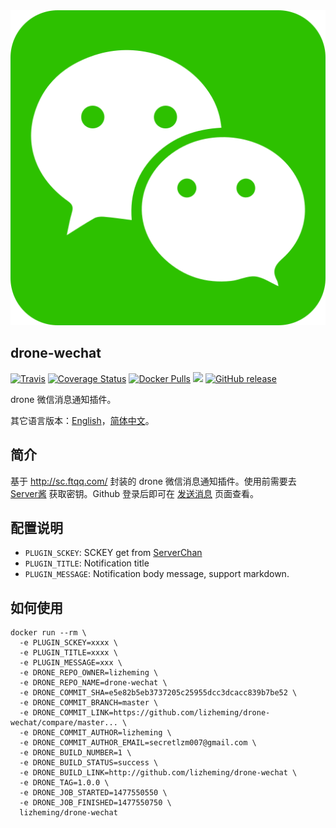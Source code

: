 <img src="wechat.svg" />

## drone-wechat
[![Travis](https://img.shields.io/travis/lizheming/drone-wechat.svg)]()
[![Coverage Status](https://coveralls.io/repos/github/lizheming/drone-wechat/badge.svg?branch=master)](https://coveralls.io/github/lizheming/drone-wechat?branch=master)
[![Docker Pulls](https://img.shields.io/docker/pulls/lizheming/drone-wechat.svg)]()
[![](https://images.microbadger.com/badges/image/lizheming/drone-wechat.svg)](https://microbadger.com/images/lizheming/drone-wechat)
[![GitHub release](https://img.shields.io/github/release/lizheming/drone-wechat.svg)]()

drone 微信消息通知插件。

其它语言版本：[English](README.md)，[简体中文](README.zh-cn.md)。

## 简介

基于 http://sc.ftqq.com/ 封装的 drone 微信消息通知插件。使用前需要去 [Server酱]( http://sc.ftqq.com/) 获取密钥。Github 登录后即可在 [发送消息](http://sc.ftqq.com/?c=code) 页面查看。

## 配置说明

- `PLUGIN_SCKEY`: SCKEY get from [ServerChan](http://sc.ftqq.com)
- `PLUGIN_TITLE`: Notification title
- `PLUGIN_MESSAGE`: Notification body message, support markdown.

## 如何使用

```
docker run --rm \
  -e PLUGIN_SCKEY=xxxx \
  -e PLUGIN_TITLE=xxxx \
  -e PLUGIN_MESSAGE=xxx \
  -e DRONE_REPO_OWNER=lizheming \
  -e DRONE_REPO_NAME=drone-wechat \
  -e DRONE_COMMIT_SHA=e5e82b5eb3737205c25955dcc3dcacc839b7be52 \
  -e DRONE_COMMIT_BRANCH=master \
  -e DRONE_COMMIT_LINK=https://github.com/lizheming/drone-wechat/compare/master... \
  -e DRONE_COMMIT_AUTHOR=lizheming \
  -e DRONE_COMMIT_AUTHOR_EMAIL=secretlzm007@gmail.com \
  -e DRONE_BUILD_NUMBER=1 \
  -e DRONE_BUILD_STATUS=success \
  -e DRONE_BUILD_LINK=http://github.com/lizheming/drone-wechat \
  -e DRONE_TAG=1.0.0 \
  -e DRONE_JOB_STARTED=1477550550 \
  -e DRONE_JOB_FINISHED=1477550750 \
  lizheming/drone-wechat
```